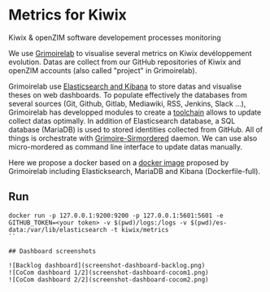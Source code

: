 # Metrics for Kiwix
Kiwix &amp; openZIM software developement processes monitoring

We use [Grimoirelab](https://chaoss.github.io/grimoirelab/) to visualise several metrics on Kiwix devéloppement evolution. Datas are collect from our GitHub repositories of Kiwix and openZIM accounts (also called "project" in Grimoirelab).

Grimoirelab use [Elasticsearch and Kibana](https://www.elastic.co) to store datas and visualise theses on web dashboards. To populate effectively the databases from several sources (Git, Github, Gitlab, Mediawiki, RSS, Jenkins, Slack ...), Grimoirelab has developped modules to create a [toolchain](https://chaoss.github.io/grimoirelab-tutorial/basics/components.html) allows to update collect datas optimally. In addition of Elasticsearch database, a SQL database (MariaDB) is used to stored identities collected from GitHub. All of things is orchestrate with [Grimoire-Sirmordered](https://github.com/chaoss/grimoirelab-sirmordred) daemon. We can use also micro-mordered as command line interface to update datas manually.

Here we propose a docker based on a [docker image](https://github.com/chaoss/grimoirelab/tree/master/docker) proposed by Grimoirelab including Elasticksearch, MariaDB and Kibana (Dockerfile-full).

## Run


```
docker run -p 127.0.0.1:9200:9200 -p 127.0.0.1:5601:5601 -e GITHUB_TOKEN=<your token> -v $(pwd)/logs:/logs -v $(pwd)/es-data:/var/lib/elasticsearch -t kiwix/metrics
``

## Dashboard screenshots

![Backlog dashboard](screenshot-dashboard-backlog.png)
![CoCom dashboard 1/2](screenshot-dashboard-cocom1.png)
![CoCom dashboard 2/2](screenshot-dashboard-cocom2.png)
